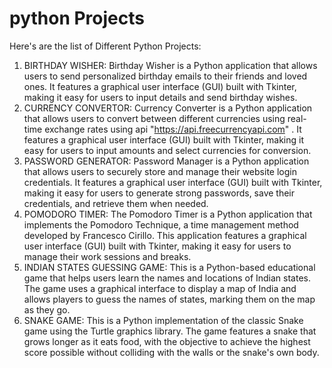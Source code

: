 # python Projects
Here's are the list of Different Python Projects:
1. BIRTHDAY WISHER:
   Birthday Wisher is a Python application that allows users to send personalized birthday emails to their friends and loved
   ones. It features a graphical user interface (GUI) built with Tkinter, making it easy for users to input details and send
   birthday wishes.
2. CURRENCY CONVERTOR:
   Currency Converter is a Python application that allows users to convert between different currencies using real-time exchange
   rates using api "https://api.freecurrencyapi.com" . It features a graphical user interface (GUI) built with Tkinter, making
   it easy for users to input amounts and select currencies for conversion.
3. PASSWORD GENERATOR:
   Password Manager is a Python application that allows users to securely store and manage their website login credentials. It
   features a graphical user interface (GUI) built with Tkinter, making it easy for users to generate strong passwords, save
   their credentials, and retrieve them when needed.
4. POMODORO TIMER:
   The Pomodoro Timer is a Python application that implements the Pomodoro Technique, a time management method developed by
   Francesco Cirillo. This application features a graphical user interface (GUI) built with Tkinter, making it easy for users
   to manage their work sessions and breaks.
5. INDIAN STATES GUESSING GAME:
   This is a Python-based educational game that helps users learn the names and locations of Indian states. The game uses a
   graphical interface to display a map of India and allows players to guess the names of states, marking them on the map as
   they go.
6. SNAKE GAME:
   This is a Python implementation of the classic Snake game using the Turtle graphics library. The game features a snake that grows longer as it eats food, with the
   objective to achieve the highest score possible without colliding with the walls or the snake's own body.

